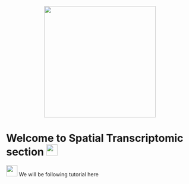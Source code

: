 <div id="header" align="center">
  <img src="https://media.giphy.com/media/heIX5HfWgEYlW/giphy.gif" width="300"/>
</div>

<h1>
  Welcome to Spatial Transcriptomic section 
  <img src="https://media.giphy.com/media/hvRJCLFzcasrR4ia7z/giphy.gif" width="30px"/>
</h1>

<hl>
  <img src="https://media.giphy.com/media/Tj4fL2QuhEYSJBdrKt/giphy.gif" width="30px"/>
  We will be following tutorial here
</hl>
